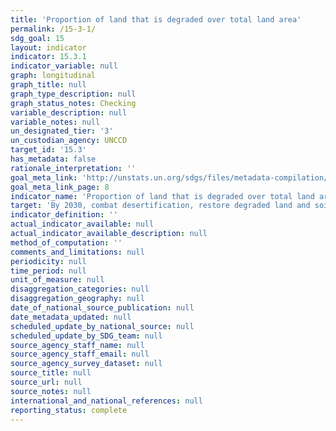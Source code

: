 ```yaml
---
title: 'Proportion of land that is degraded over total land area'
permalink: /15-3-1/
sdg_goal: 15
layout: indicator
indicator: 15.3.1
indicator_variable: null
graph: longitudinal
graph_title: null
graph_type_description: null
graph_status_notes: Checking
variable_description: null
variable_notes: null
un_designated_tier: '3'
un_custodian_agency: UNCCD
target_id: '15.3'
has_metadata: false
rationale_interpretation: ''
goal_meta_link: 'http://unstats.un.org/sdgs/files/metadata-compilation/Metadata-Goal-15.pdf'
goal_meta_link_page: 8
indicator_name: 'Proportion of land that is degraded over total land area'
target: 'By 2030, combat desertification, restore degraded land and soil, including land affected by desertification, drought and floods, and strive to achieve a land degradation-neutral world.'
indicator_definition: ''
actual_indicator_available: null
actual_indicator_available_description: null
method_of_computation: ''
comments_and_limitations: null
periodicity: null
time_period: null
unit_of_measure: null
disaggregation_categories: null
disaggregation_geography: null
date_of_national_source_publication: null
date_metadata_updated: null
scheduled_update_by_national_source: null
scheduled_update_by_SDG_team: null
source_agency_staff_name: null
source_agency_staff_email: null
source_agency_survey_dataset: null
source_title: null
source_url: null
source_notes: null
international_and_national_references: null
reporting_status: complete
---
```


